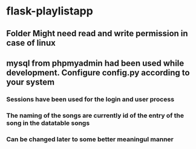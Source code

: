 # flask-playlistapp

## Folder Might need read and write permission in case of linux

## mysql from phpmyadmin had been used while development. Configure config.py according to your system

### Sessions have been used for the login and user process

### The naming of the songs are currently id of the entry of the song in the datatable songs
### Can be changed later to some better meaningul manner

